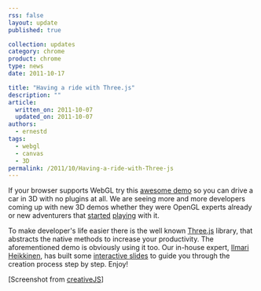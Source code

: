 ```yaml
---
rss: false
layout: update
published: true

collection: updates
category: chrome
product: chrome
type: news
date: 2011-10-17

title: "Having a ride with Three.js"
description: ""
article:
  written_on: 2011-10-07
  updated_on: 2011-10-07
authors:
  - ernestd
tags:
  - webgl
  - canvas
  - 3D
permalink: /2011/10/Having-a-ride-with-Three-js
---
```

If your browser supports WebGL try this <a href="http://alteredqualia.com/three/examples/webgl_cars.html">awesome demo</a> so you can drive a car in 3D with no plugins at all. We are seeing more and more developers coming up with new 3D demos whether they were OpenGL experts already or new adventurers that <a href="http://www.html5rocks.com/en/tutorials/three/intro/">started</a> <a href="http://learningthreejs.com/">playing</a> with it.

To make developer's life easier there is the well known <a href="https://github.com/mrdoob/three.js/">Three.js</a> library, that abstracts the native methods to increase your productivity. The aforementioned demo is obviously using it too. 
Our in-house expert, <a href="http://fhtr.org/">Ilmari Heikkinen</a>, has built some <a href="http://fhtr.org/BasicsOfThreeJS">interactive slides</a> to guide you through the creation process step by step. Enjoy!

[Screenshot from <a href="http://creativejs.com/">creativeJS</a>]